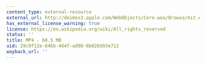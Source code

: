 ```yaml
---
content_type: external-resource
external_url: http://deimos3.apple.com/WebObjects/Core.woa/Browse/mit.edu.2210868377.02210868382.2210612188?i=1468747563
has_external_license_warning: true
license: https://en.wikipedia.org/wiki/All_rights_reserved
status: ''
title: MP4 - 68.5 MB
uid: 29c9f12e-846b-464f-ad08-6b026d93e712
wayback_url: ''
---
```


